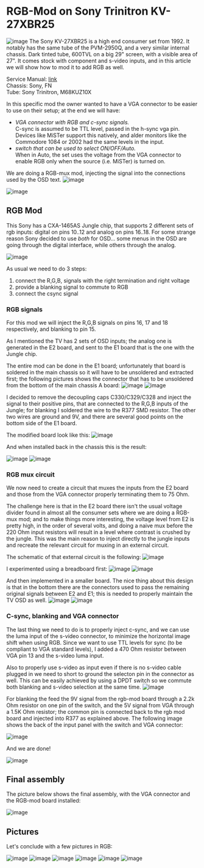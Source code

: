 RGB-Mod on Sony Trinitron KV-27XBR25
===============================

![image](img/crtdb_screen.JPG)
The Sony KV-27XBR25 is a high end consumer set from 1992. It notably has the same tube of the PVM-2950Q, and a very similar internal chassis. Dark tinted tube, 600TVL on a big 29" screen, with a visible area of 27".
It comes stock with component and s-video inputs, and in this article we will show how to mod it to add RGB as well.

Service Manual: [link](https://archive.org/details/kv32xbr25/mode/2up)  
Chassis: Sony, FN  
Tube: Sony Trinitron, M68KUZ10X

In this specific mod the owner wanted to have a VGA connector to be easier to use on their setup; at the end we will have:

- _VGA connector with RGB and c-sync signals._  
C-sync is assumed to be TTL level, passed in the h-sync vga pin. Devices like MiSTer support this natively, and alder monitors like the Commodore 1084 or 2002 had the same levels in the input.
- _switch that can be used to select ON/OFF/Auto._  
When in Auto, the set uses the voltage from the VGA connector to enable RGB only when the source (i.e. MiSTer) is turned on.

We are doing a RGB-mux mod, injecting the signal into the connections used by the OSD text.
![image](img/240p_zoom.JPG)

![image](img/chassis_stock_open.jpeg)

## RGB Mod

This Sony has a CXA-1465AS Jungle chip, that supports 2 different sets of rgb inputs: digital on pins 10..12 and analog on pins 16..18. For some strange reason Sony decided to use _both_ for OSD... some menus in the OSD are going through the digital interface, while others through the analog.

![image](img/schematics_jungle.png)

As usual we need to do 3 steps:

1. connect the R,G,B, signals with the right termination and right voltage
2. provide a blanking signal to commute to RGB
3. connect the csync signal


### RGB signals
For this mod we will inject the R,G,B signals on pins 16, 17 and 18 respectively, and blanking to pin 15.

As I mentioned the TV has 2 sets of OSD inputs; the analog one is generated in the E2 board, and sent to the E1 board that is the one with the Jungle chip.

The entire mod can be done in the E1 board; unfortunately that board is soldered in the main chassis so it will have to be unsoldered and extracted first; the following pictures shows the connector that has to be unsoldered from the bottom of the main chassis A board:
![image](img/chassis_bottom.jpeg)
![image](img/e1_board_stock.jpeg)

I decided to remove the decoupling caps C330/C329/C328 and inject the signal to their positive pins, that are connected to the R,G,B inputs of the Jungle; for blanking I soldered the wire to the R377 SMD resistor.
The other two wires are ground and 9V, and there are several good points on the bottom side of the E1 board. 

The modified board look like this:
![image](img/e1_board_mod_0.jpeg)

And when installed back in the chassis this is the result:

![image](img/e1_board_mod_installed.jpeg)
![image](img/e1_board_mod_installed_zoom.jpeg)

### RGB mux circuit

We now need to create a circuit that muxes the inputs from the E2 board and those from the VGA connector properly terminating them to 75 Ohm.

The challenge here is that in the E2 board there isn't the usual voltage divider found in almost all the consumer sets where we are doing a RGB-mux mod; and to make things more interesting, the voltage level from E2 is pretty high, in the order of several volts, and doing a naive mux before the 220 Ohm input resistors will result in a level where contrast is crushed by the jungle. This was the main reason to inject directly to the jungle inputs and recreate the relevant circuit for muxing in an external circuit.

The schematic of that external circuit is the following:
![image](img/rgb_mod_circuit.jpeg)

I experimented using a breadboard first:
![image](img/breadboard_v1.jpeg)
![image](img/breadboard_v1_zoom.jpeg)

And then implemented in a smaller board. The nice thing about this design is that in the bottom there are the connectors used to pass the remaining original signals between E2 and E1; this is needed to properly maintain the TV OSD as well.
![image](img/rgb_mod_board.jpeg)
![image](img/rgb_mod_board_installed.jpeg)

### C-sync, blanking and VGA connector

The last thing we need to do is to properly inject c-sync, and we can use the luma input of the s-video connector, to minimize the horizontal image shift when using RGB.
Since we want to use TTL levels for sync (to be compliant to VGA standard levels), I added a 470 Ohm resistor between VGA pin 13 and the s-video luma input.

Also to properly use s-video as input even if there is no s-video cable plugged in we need to short to ground the selecton pin in the connector as well. This can be easily achieved by using a DPDT switch so we commute both blanking and s-video selection at the same time.
![image](img/rgb_mod_sync_and_selector_wiring.jpeg)

For blanking the feed the 9V signal from the rgb-mod board through a 2.2k Ohm resistor on one pin of the switch, and the 5V signal from VGA through a 1.5K Ohm resistor; the common pin is connected back to the rgb mod board and injected into R377 as explained above. 
The following image shows the back of the input panel with the switch and VGA connector:

![image](img/rear_panel_inside.jpeg)

And we are done!

![image](img/chassis_mod_final.jpeg)





## Final assembly

The picture below shows the final assembly, with the VGA connector and the RGB-mod board installed:

![image](img/rear_view_open.jpeg)

## Pictures

Let's conclude with a few pictures in RGB:

![image](img/game_kirby_1.JPG)
![image](img/game_kirby_2.JPG)
![image](img/game_sfa3_0.JPG)
![image](img/game_sfa3_1.JPG)
![image](img/game_sfa3_2.JPG)
![image](img/game_sfa3_3.jpeg)
